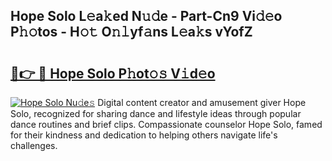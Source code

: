 ## Hope Solo L𝚎a𝚔ed N𝚞𝚍e - Part-Cn9 Vi𝚍𝚎o P𝚑𝚘tos - H𝚘𝚝 O𝚗𝚕yf𝚊ns L𝚎a𝚔s vYofZ

# <h2><a href="http://kf0j8q.oniu.top/?m=Hope+Solo">🔗👉 🔴 Hope Solo P𝚑ot𝚘𝚜 V𝚒d𝚎o</a></h2>

[![Hope Solo Nu𝚍e𝚜](https://i.imgur.com/0qMVB7G.gif)](http://kf0j8q.oniu.top/?m=Hope+Solo)
Digital content creator and amusement giver Hope Solo, recognized for sharing dance and lifestyle ideas through popular dance routines and brief clips. Compassionate counselor Hope Solo, famed for their kindness and dedication to helping others navigate life's challenges.  
